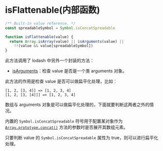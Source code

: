 # isFlattenable(内部函数)

```js
/** Built-in value reference. */
const spreadableSymbol = Symbol.isConcatSpreadable

function isFlattenable(value) {
  return Array.isArray(value) || isArguments(value) ||
    !!(value && value[spreadableSymbol])
}
```

此方法调用了 lodash 中另外一个封装的方法：

+ [isArguments](../lang/isArguments)：检查 value 是否是一个类 arguments 对象。

此方法的作用是检查 value 是否可以做扁平化处理，比如：

```text
[1, 2, [3, 4]] => [1, 2, 3, 4]
[1, 2, [3, [4]]] => [1, 2, 3, 4]
```

数组与 arguments 对象是可以做扁平化处理的，下面就要判断这两者之外的情况。

内置的 `Symbol.isConcatSpreadable` 符号用于配置某对象作为 [`Array.prototype.concat()`](https://developer.mozilla.org/zh-CN/docs/Web/JavaScript/Reference/Global_Objects/Array/concat) 方法的参数时是否展开其数组元素。

只要判断 value 的 `Symbol.isConcatSpreadable` 属性为 true，则可以进行扁平化处理。
